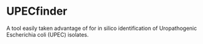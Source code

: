 # UPECfinder
A tool easily taken advantage of for in silico identification of Uropathogenic Escherichia coli (UPEC) isolates.
